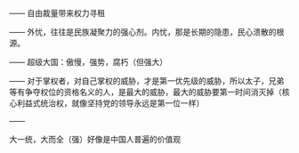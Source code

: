 ——
自由裁量带来权力寻租

——
外忧，往往是民族凝聚力的强心剂。内忧，那是长期的隐患，民心溃散的根源。

——
超级大国：傲慢，强势，腐朽（但强大）

——
对于掌权者，对自己掌权的威胁，才是第一优先级的威胁，所以太子，兄弟等有争夺权位的资格名义的人，是最大的威胁，最大的威胁要第一时间消灭掉（核心利益式统治权，就像坚持党的领导永远是第一位一样）

——

大一统，大而全（强）好像是中国人普遍的价值观